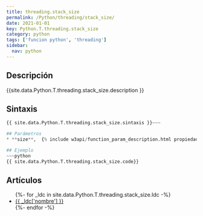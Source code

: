 ```yaml
---
title: threading.stack_size
permalink: /Python/threading/stack_size/
date: 2021-01-01
key: Python.T.threading.stack_size
category: python
tags: ['funcion python', 'threading']
sidebar: 
  nav: python
---
```


## Descripción
{{site.data.Python.T.threading.stack_size.description }}

## Sintaxis
~~~python
{{ site.data.Python.T.threading.stack_size.sintaxis }}~~~

## Parámetros
* **size**,  {% include w3api/function_param_description.html propiedad=site.data.Python.T.threading.stack_size valor="size" %}

## Ejemplo
~~~python
{{ site.data.Python.T.threading.stack_size.code}}
~~~

## Artículos
<ul>
{%- for _ldc in site.data.Python.T.threading.stack_size.ldc -%}
   <li>
       <a href="{{_ldc['url'] }}">{{ _ldc['nombre'] }}</a>
   </li>
{%- endfor -%}
</ul>
